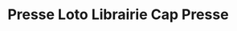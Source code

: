 ---
title: "Presse Loto Librairie Cap Presse"
url: /le-cap-dagde/presse-loto-librairie-cap-presse/
shop: marchand de journaux
---